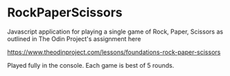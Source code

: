 # RockPaperScissors
Javascript application for playing a single game of Rock, Paper, Scissors as outlined in The Odin Project's assignment here

https://www.theodinproject.com/lessons/foundations-rock-paper-scissors


Played fully in the console. Each game is best of 5 rounds.
